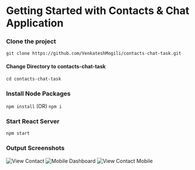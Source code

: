 # Getting Started with Contacts & Chat Application

### Clone the project
```git clone https://github.com/VenkateshMogili/contacts-chat-task.git```

#### Change Directory to contacts-chat-task
```cd contacts-chat-task```

### Install Node Packages
```npm install``` (OR) ```npm i```

### Start React Server
```npm start```

### Output Screenshots

![View Contact](../master/public/output/view-contact.png)
![Mobile Dashboard](../master/public/output/dashboard-mobile.png)
![View Contact Mobile](../master/public/output/viewcontact-mobile.png)
